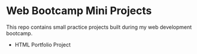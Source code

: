 # Web Bootcamp Mini Projects

This repo contains small practice projects built during my web development bootcamp.
- HTML Portfolio Project